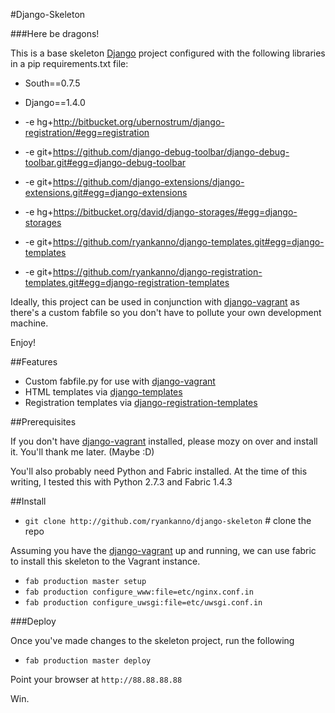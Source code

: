 #Django-Skeleton

###Here be dragons! 

This is a base skeleton [Django](https://www.djangoproject.com/) project
configured with the following libraries in a pip requirements.txt file:

* South==0.7.5
* Django==1.4.0

* -e hg+http://bitbucket.org/ubernostrum/django-registration/#egg=registration
* -e git+https://github.com/django-debug-toolbar/django-debug-toolbar.git#egg=django-debug-toolbar
* -e git+https://github.com/django-extensions/django-extensions.git#egg=django-extensions
* -e hg+https://bitbucket.org/david/django-storages/#egg=django-storages

* -e git+https://github.com/ryankanno/django-templates.git#egg=django-templates
* -e git+https://github.com/ryankanno/django-registration-templates.git#egg=django-registration-templates

Ideally, this project can be used in conjunction with [django-vagrant](http://github.com/ryankanno/django-vagrant/) 
as there's a custom fabfile so you don't have to pollute your own development
machine.

Enjoy!


##Features 

* Custom fabfile.py for use with [django-vagrant](http://github.com/ryankanno/django-vagrant/)
* HTML templates via [django-templates](http://github.com/ryankanno/django-templates/)
* Registration templates via [django-registration-templates](http://github.com/ryankanno/django-registration-templates)


##Prerequisites

If you don't have [django-vagrant](http://github.com/ryankanno/django-vagrant/)
installed, please mozy on over and install it.  You'll thank me later. (Maybe
:D)

You'll also probably need Python and Fabric installed.  At the time of this
writing, I tested this with Python 2.7.3 and Fabric 1.4.3


##Install

* `git clone http://github.com/ryankanno/django-skeleton` # clone the repo

Assuming you have the [django-vagrant](http://github.com/ryankanno/django-vagrant/)
up and running, we can use fabric to install this skeleton to the Vagrant
instance.

* `fab production master setup` 
* `fab production configure_www:file=etc/nginx.conf.in`
* `fab production configure_uwsgi:file=etc/uwsgi.conf.in`


###Deploy

Once you've made changes to the skeleton project, run the following

* `fab production master deploy`

Point your browser at `http://88.88.88.88`

Win.
